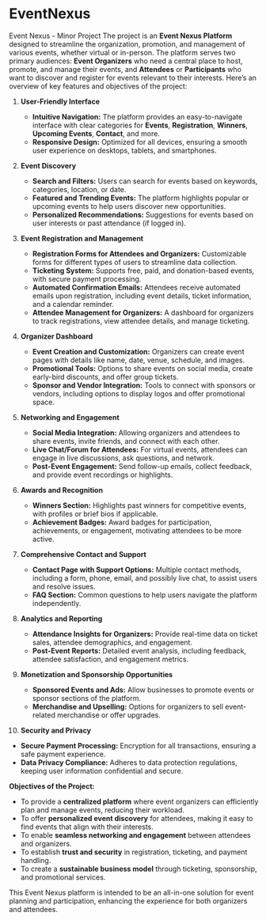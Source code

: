 # EventNexus
 Event Nexus -  Minor Project
The project is an **Event Nexus Platform** designed to streamline the organization, promotion, and management of various events, whether virtual or in-person. The platform serves two primary audiences: **Event Organizers** who need a central place to host, promote, and manage their events, and **Attendees** or **Participants** who want to discover and register for events relevant to their interests. Here’s an overview of key features and objectives of the project:

1. **User-Friendly Interface**
   - **Intuitive Navigation:** The platform provides an easy-to-navigate interface with clear categories for **Events**, **Registration**, **Winners**, **Upcoming Events**, **Contact**, and more.
   - **Responsive Design:** Optimized for all devices, ensuring a smooth user experience on desktops, tablets, and smartphones.

2. **Event Discovery**
   - **Search and Filters:** Users can search for events based on keywords, categories, location, or date.
   - **Featured and Trending Events:** The platform highlights popular or upcoming events to help users discover new opportunities.
   - **Personalized Recommendations:** Suggestions for events based on user interests or past attendance (if logged in).

3. **Event Registration and Management**
   - **Registration Forms for Attendees and Organizers:** Customizable forms for different types of users to streamline data collection.
   - **Ticketing System:** Supports free, paid, and donation-based events, with secure payment processing.
   - **Automated Confirmation Emails:** Attendees receive automated emails upon registration, including event details, ticket information, and a calendar reminder.
   - **Attendee Management for Organizers:** A dashboard for organizers to track registrations, view attendee details, and manage ticketing.

4. **Organizer Dashboard**
   - **Event Creation and Customization:** Organizers can create event pages with details like name, date, venue, schedule, and images.
   - **Promotional Tools:** Options to share events on social media, create early-bird discounts, and offer group tickets.
   - **Sponsor and Vendor Integration:** Tools to connect with sponsors or vendors, including options to display logos and offer promotional space.

5. **Networking and Engagement**
   - **Social Media Integration:** Allowing organizers and attendees to share events, invite friends, and connect with each other.
   - **Live Chat/Forum for Attendees:** For virtual events, attendees can engage in live discussions, ask questions, and network.
   - **Post-Event Engagement:** Send follow-up emails, collect feedback, and provide event recordings or highlights.

6. **Awards and Recognition**
   - **Winners Section:** Highlights past winners for competitive events, with profiles or brief bios if applicable.
   - **Achievement Badges:** Award badges for participation, achievements, or engagement, motivating attendees to be more active.

7. **Comprehensive Contact and Support**
   - **Contact Page with Support Options:** Multiple contact methods, including a form, phone, email, and possibly live chat, to assist users and resolve issues.
   - **FAQ Section:** Common questions to help users navigate the platform independently.

8. **Analytics and Reporting**
   - **Attendance Insights for Organizers:** Provide real-time data on ticket sales, attendee demographics, and engagement.
   - **Post-Event Reports:** Detailed event analysis, including feedback, attendee satisfaction, and engagement metrics.

9. **Monetization and Sponsorship Opportunities**
   - **Sponsored Events and Ads:** Allow businesses to promote events or sponsor sections of the platform.
   - **Merchandise and Upselling:** Options for organizers to sell event-related merchandise or offer upgrades.

10. **Security and Privacy**
   - **Secure Payment Processing:** Encryption for all transactions, ensuring a safe payment experience.
   - **Data Privacy Compliance:** Adheres to data protection regulations, keeping user information confidential and secure.

**Objectives of the Project:**
   - To provide a **centralized platform** where event organizers can efficiently plan and manage events, reducing their workload.
   - To offer **personalized event discovery** for attendees, making it easy to find events that align with their interests.
   - To enable **seamless networking and engagement** between attendees and organizers.
   - To establish **trust and security** in registration, ticketing, and payment handling.
   - To create a **sustainable business model** through ticketing, sponsorship, and promotional services.

This Event Nexus platform is intended to be an all-in-one solution for event planning and participation, enhancing the experience for both organizers and attendees.
